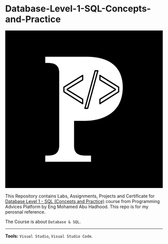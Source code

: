# Database-Level-1-SQL-Concepts-and-Practice


![Programming Advices Logo](/Programming%20Advices.jpg)

This Repository contains Labs, Assignments, Projects and Certificate for [Database Level 1 - SQL (Concepts and Practice)](https://programmingadvices.com/courses) course from Programming Advices Platform by Eng Mohamed Abu Hadhood. This repo is for my perosnal reference.

The Course is about `Database & SQL`.

---

**Tools:** `Visual Studio`, `Visual Studio Code`.
